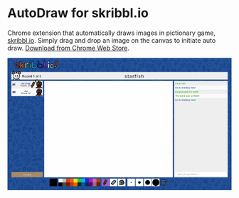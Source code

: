 # AutoDraw for skribbl.io

Chrome extension that automatically draws images in pictionary game, [skribbl.io](https://skribbl.io/). Simply drag and drop an image on the canvas to initiate auto draw. [Download from Chrome Web Store](https://chrome.google.com/webstore/detail/autodraw-for-skribblio/bpnefockcbbpkbahgkkacjmebfheacjb).

![Drawing a Starfish](/drawing-a-starfish.gif)

